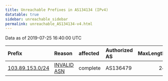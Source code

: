 ```yaml
---
title: Unreachable Prefixes in AS134134 (IPv4)
datatable: true
sidebar: unreachable_sidebar
permalink: unreachable_AS134134-v4.html
---
```


Data as of 2019-07-25 16:40:00 UTC


<div class="datatable-begin"></div>

| Prefix                                                   | Reason                                                                                                  | affected   | Authorized AS   |   MaxLength | Anchor                                       |   unreachable /24s |
|:---------------------------------------------------------|:--------------------------------------------------------------------------------------------------------|:-----------|:----------------|------------:|:---------------------------------------------|-------------------:|
| [103.89.153.0/24](https://stat.ripe.net/103.89.153.0/24) | [INVALID ASN](https://rpki-validator.ripe.net/announcement-preview?asn=AS134134&prefix=103.89.153.0/24) | complete   | AS136479        |          24 | [APNIC](unreachable_APNIC_RPKI_Root-v4.html) |                  1 |

<div class="datatable-end"></div>